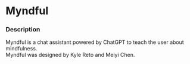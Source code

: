 # Myndful

### Description
Myndful is a chat assistant powered by ChatGPT to teach the user about mindfulness.   
Myndful was designed by Kyle Reto and Meiyi Chen.

